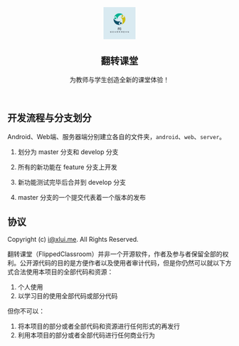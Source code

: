 <p align="center">
<img src="Images/logo.png" width=72 height=72>

<h2 align="center">翻转课堂</h2>

<p align="center">
为教师与学生创造全新的课堂体验！
</p>
</p>

<br/>

## 开发流程与分支划分

Android、Web端、服务器端分别建立各自的文件夹，`android`、`web`、`server`。

1. 划分为 master 分支和 develop 分支

2. 所有的新功能在 feature 分支上开发

3. 新功能测试完毕后合并到 develop 分支

4. master 分支的一个提交代表着一个版本的发布

## 协议

Copyright (c) i@xlui.me. All Rights Reserved.

翻转课堂（FlippedClassroom）并非一个开源软件，作者及参与者保留全部的权利。公开源代码的目的是方便作者以及使用者审计代码，但是你仍然可以就以下方式合法使用本项目的全部代码和资源：

1. 个人使用
1. 以学习目的使用全部代码或部分代码

但你不可以：

1. 将本项目的部分或者全部代码和资源进行任何形式的再发行
1. 利用本项目的部分或者全部代码进行任何商业行为
